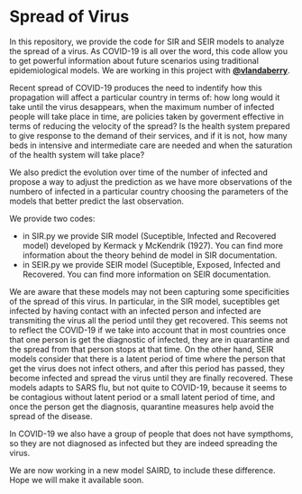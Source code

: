 # Spread of Virus

In this repository, we provide the code for SIR and SEIR models to analyze the spread of a virus. As COVID-19 is all over the word, this code allow you to get powerful information about future scenarios using traditional epidemiological models. We are working in this project with [**@vlandaberry**](https://github.com/vlandaberry).

Recent spread of COVID-19 produces the need to indentify how this propagation will affect a particular country in terms of: how long would it take until the virus desappears, when the maximum number of infected people will take place in time, are policies taken by goverment effective in terms of reducing the velocity of the spread? Is the health system prepared to give response to the demand of their services, and if it is not, how many beds in intensive and intermediate care are needed and when the saturation of the health system will take place?

We also predict the evolution over time of the number of infected and propose a way to adjust the prediction as we have more observations of the numbero of infected in a particular country choosing the parameters of the models that better predict the last observation. 

We provide two codes:
- in SIR.py we provide SIR model (Suceptible, Infected and Recovered model) developed by Kermack y McKendrik
(1927). You can find more information about the theory behind de model in SIR documentation. 
- in SEIR.py we provide SEIR model (Suceptible, Exposed, Infected and Recovered. You can find more information on SEIR documentation. 

We are aware that these models may not been capturing some specificities of the spread of this virus. In particular, in the SIR model, suceptibles get infected by having contact with an infected person and infected are transmiting the virus all the period until they get recovered. This seems not to reflect the COVID-19 if we take into account that in most countries once that one person is get the diagnostic of infected, they are in quarantine and the spread from that person stops at that time. On the other hand, SEIR models consider that there is a latent period of time where the person that get the virus does not infect others, and after this period has passed, they become infected and spread the virus until they are finally recovered. These models adapts to SARS flu, but not quite to COVID-19, because it seems to be contagious without latent period or a small latent period of time, and once the person get the diagnosis, quarantine measures help avoid the spread of the disease. 

In COVID-19 we also have a group of people that does not have sympthoms, so they are not diagnosed as infected but they are indeed spreading the virus.

We are now working in a new model SAIRD, to include these difference. Hope we will make it available soon.




